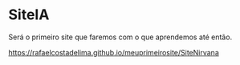 # SiteIA
Será o primeiro site que faremos com o que aprendemos até então.

https://rafaelcostadelima.github.io/meuprimeirosite/SiteNirvana
